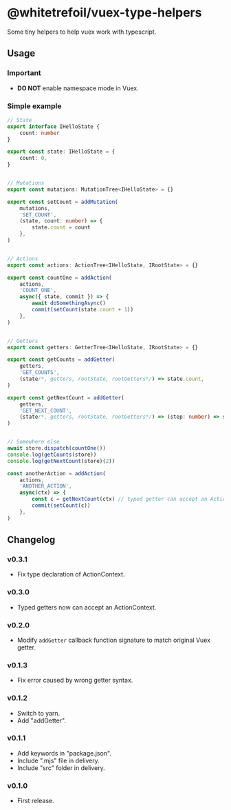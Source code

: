 @whitetrefoil/vuex-type-helpers
===============================

Some tiny helpers to help vuex work with typescript.

Usage
-----

### Important

* **DO NOT** enable namespace mode in Vuex.

### Simple example

```ts
// State
export interface IHelloState {
    count: number
}

export const state: IHelloState = {
    count: 0,
}


// Mutations
export const mutations: MutationTree<IHelloState> = {}

export const setCount = addMutation(
    mutations,
    'SET_COUNT',
    (state, count: number) => {
        state.count = count
    },
)


// Actions
export const actions: ActionTree<IHelloState, IRootState> = {}

export const countOne = addAction(
    actions,
    'COUNT_ONE',
    async({ state, commit }) => {
        await doSomethingAsync()
        commit(setCount(state.count + 1))
    },
)


// Getters
export const getters: GetterTree<IHelloState, IRootState> = {}

export const getCounts = addGetter(
    getters,
    'GET_COUNTS',
    (state/*, getters, rootState, rootGetters*/) => state.count,
)

export const getNextCount = addGetter(
    getters,
    'GET_NEXT_COUNT',
    (state/*, getters, rootState, rootGetters*/) => (step: number) => state.count + step,
)


// Somewhere else
await store.dispatch(countOne())
console.log(getCounts(store))
console.log(getNextCount(store)(2))

const anotherAction = addAction(
    actions,
    'ANOTHER_ACTION',
    async(ctx) => {
        const c = getNextCount(ctx) // typed getter can accept an ActionContext also.
        commit(setCount(c))
    },
)
```


Changelog
---------

### v0.3.1

* Fix type declaration of ActionContext.

### v0.3.0

* Typed getters now can accept an ActionContext.

### v0.2.0

* Modify `addGetter` callback function signature to match original Vuex getter.

### v0.1.3

* Fix error caused by wrong getter syntax.

### v0.1.2

* Switch to yarn.
* Add "addGetter".

### v0.1.1

* Add keywords in "package.json".
* Include ".mjs" file in delivery.
* Include "src" folder in delivery.

### v0.1.0

* First release.
